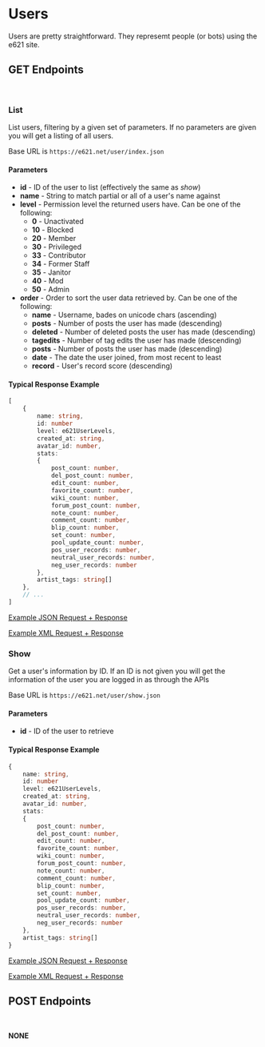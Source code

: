 # Users

Users are pretty straightforward. They represemt people (or bots) using the e621 site. 

## GET Endpoints
</br>

### List

List users, filtering by a given set of parameters. If no parameters are given you will get a listing of all users.

Base URL is `https://e621.net/user/index.json`

#### Parameters

- **id** - ID of the user to list (effectively the same as _show_)
- **name** - String to match partial or all of a user's name against
- **level** - Permission level the returned users have. Can be one of the following:
    - **0** - Unactivated
    - **10** - Blocked
    - **20** - Member
    - **30** - Privileged
    - **33** - Contributor
    - **34** - Former Staff
    - **35** - Janitor
    - **40** - Mod
    - **50** - Admin
- **order** - Order to sort the user data retrieved by. Can be one of the following:
    - **name** - Username, bades on unicode chars (ascending)
    - **posts** - Number of posts the user has made (descending)
    - **deleted** - Number of deleted posts the user has made (descending)
    - **tagedits** - Number of tag edits the user has made (descending)
    - **posts** - Number of posts the user has made (descending)
    - **date** - The date the user joined, from most recent to least
    - **record** - User's record score (descending)


#### Typical Response Example

```typescript
[
    {
        name: string,
        id: number
        level: e621UserLevels,
        created_at: string,
        avatar_id: number,
        stats:
        {
            post_count: number,
            del_post_count: number,
            edit_count: number,
            favorite_count: number,
            wiki_count: number,
            forum_post_count: number,
            note_count: number,
            comment_count: number,
            blip_count: number,
            set_count: number,
            pool_update_count: number,
            pos_user_records: number,
            neutral_user_records: number,
            neg_user_records: number
        },
        artist_tags: string[]
    },
    // ...
]
```

[Example JSON Request + Response](https://e621.net/user/index.json?name=purple&level=20&order=date)

[Example XML Request + Response](https://e621.net/user/index.xml?name=purple&level=20&order=date)
</br>

### Show

Get a user's information by ID. If an ID is not given you will get the information of the user you are logged in as through the APIs

Base URL is `https://e621.net/user/show.json`

#### Parameters

- **id** - ID of the user to retrieve

#### Typical Response Example

```typescript
{
    name: string,
    id: number
    level: e621UserLevels,
    created_at: string,
    avatar_id: number,
    stats:
    {
        post_count: number,
        del_post_count: number,
        edit_count: number,
        favorite_count: number,
        wiki_count: number,
        forum_post_count: number,
        note_count: number,
        comment_count: number,
        blip_count: number,
        set_count: number,
        pool_update_count: number,
        pos_user_records: number,
        neutral_user_records: number,
        neg_user_records: number
    },
    artist_tags: string[]
}
```

[Example JSON Request + Response](https://e621.net/user/show.json)

[Example XML Request + Response](https://e621.net/user/show.xml)
</br>


## POST Endpoints
</br>

**NONE**